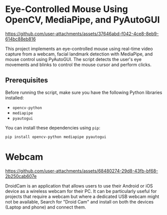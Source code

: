 # Eye-Controlled Mouse Using OpenCV, MediaPipe, and PyAutoGUI
https://github.com/user-attachments/assets/37646abd-f042-4ce8-8eb9-614bc88eb816

This project implements an eye-controlled mouse using real-time video capture from a webcam, facial landmark detection with MediaPipe, and mouse control using PyAutoGUI. The script detects the user's eye movements and blinks to control the mouse cursor and perform clicks.

## Prerequisites

Before running the script, make sure you have the following Python libraries installed:

- `opencv-python`
- `mediapipe`
- `pyautogui`

You can install these dependencies using `pip`:

```bash
pip install opencv-python mediapipe pyautogui
```
# Webcam
https://github.com/user-attachments/assets/68480274-29d8-43fb-bf68-2b250cab607e


DroidCam is an application that allows users to use their Android or iOS device as a wireless webcam for their PC. It can be particularly useful for projects that require a webcam but where a dedicated USB webcam might not be available,
Search for "Droid Cam" and install on both the devices (Laptop and phone) and connect them.





